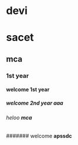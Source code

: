 # devi
# sacet
## mca
### 1st year
#### welcome 1st year
##### welcome 2nd year aaa
###### heloo **mca**
####### welcome __apssdc__
